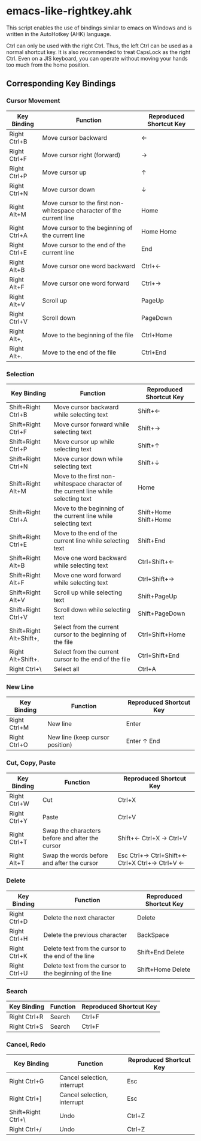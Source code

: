 # emacs-like-rightkey.ahk

This script enables the use of bindings similar to emacs on Windows and is written in the AutoHotkey (AHK) language.

Ctrl can only be used with the right Ctrl.
Thus, the left Ctrl can be used as a normal shortcut key.
It is also recommended to treat CapsLock as the right Ctrl.
Even on a JIS keyboard, you can operate without moving your hands too much from the home position.

## Corresponding Key Bindings

### Cursor Movement

| Key Binding  | Function                                                              | Reproduced Shortcut Key |
| ------------ | --------------------------------------------------------------------- | ----------------------- |
| Right Ctrl+B | Move cursor backward                                                  | ←                       |
| Right Ctrl+F | Move cursor right (forward)                                           | →                       |
| Right Ctrl+P | Move cursor up                                                        | ↑                       |
| Right Ctrl+N | Move cursor down                                                      | ↓                       |
| Right Alt+M  | Move cursor to the first non-whitespace character of the current line | Home                    |
| Right Ctrl+A | Move cursor to the beginning of the current line                      | Home Home               |
| Right Ctrl+E | Move cursor to the end of the current line                            | End                     |
| Right Alt+B  | Move cursor one word backward                                         | Ctrl+←                  |
| Right Alt+F  | Move cursor one word forward                                          | Ctrl+→                  |
| Right Alt+V  | Scroll up                                                             | PageUp                  |
| Right Ctrl+V | Scroll down                                                           | PageDown                |
| Right Alt+,  | Move to the beginning of the file                                     | Ctrl+Home               |
| Right Alt+.  | Move to the end of the file                                           | Ctrl+End                |

### Selection

| Key Binding             | Function                                                                            | Reproduced Shortcut Key |
| ----------------------- | ----------------------------------------------------------------------------------- | ----------------------- |
| Shift+Right Ctrl+B      | Move cursor backward while selecting text                                           | Shift+←                 |
| Shift+Right Ctrl+F      | Move cursor forward while selecting text                                            | Shift+→                 |
| Shift+Right Ctrl+P      | Move cursor up while selecting text                                                 | Shift+↑                 |
| Shift+Right Ctrl+N      | Move cursor down while selecting text                                               | Shift+↓                 |
| Shift+Right Alt+M       | Move to the first non-whitespace character of the current line while selecting text | Home                    |
| Shift+Right Ctrl+A      | Move to the beginning of the current line while selecting text                      | Shift+Home Shift+Home   |
| Shift+Right Ctrl+E      | Move to the end of the current line while selecting text                            | Shift+End               |
| Shift+Right Alt+B       | Move one word backward while selecting text                                         | Ctrl+Shift+←            |
| Shift+Right Alt+F       | Move one word forward while selecting text                                          | Ctrl+Shift+→            |
| Shift+Right Alt+V       | Scroll up while selecting text                                                      | Shift+PageUp            |
| Shift+Right Ctrl+V      | Scroll down while selecting text                                                    | Shift+PageDown          |
| Shift+Right Alt+Shift+, | Select from the current cursor to the beginning of the file                         | Ctrl+Shift+Home         |
| Right Alt+Shift+.       | Select from the current cursor to the end of the file                               | Ctrl+Shift+End          |
| Right Ctrl+\            | Select all                                                                          | Ctrl+A                  |

### New Line

| Key Binding  | Function                        | Reproduced Shortcut Key |
| ------------ | ------------------------------- | ----------------------- |
| Right Ctrl+M | New line                        | Enter                   |
| Right Ctrl+O | New line (keep cursor position) | Enter ↑ End             |

### Cut, Copy, Paste

| Key Binding  | Function                                        | Reproduced Shortcut Key                        |
| ------------ | ----------------------------------------------- | ---------------------------------------------- |
| Right Ctrl+W | Cut                                             | Ctrl+X                                         |
| Right Ctrl+Y | Paste                                           | Ctrl+V                                         |
| Right Ctrl+T | Swap the characters before and after the cursor | Shift+← Ctrl+X → Ctrl+V                        |
| Right Alt+T  | Swap the words before and after the cursor      | Esc Ctrl+→ Ctrl+Shift+← Ctrl+X Ctrl+→ Ctrl+V ← |

### Delete

| Key Binding  | Function                                                 | Reproduced Shortcut Key |
| ------------ | -------------------------------------------------------- | ----------------------- |
| Right Ctrl+D | Delete the next character                                | Delete                  |
| Right Ctrl+H | Delete the previous character                            | BackSpace               |
| Right Ctrl+K | Delete text from the cursor to the end of the line       | Shift+End Delete        |
| Right Ctrl+U | Delete text from the cursor to the beginning of the line | Shift+Home Delete       |

### Search

| Key Binding  | Function | Reproduced Shortcut Key |
| ------------ | -------- | ----------------------- |
| Right Ctrl+R | Search   | Ctrl+F                  |
| Right Ctrl+S | Search   | Ctrl+F                  |

### Cancel, Redo

| Key Binding        | Function                    | Reproduced Shortcut Key |
| ------------------ | --------------------------- | ----------------------- |
| Right Ctrl+G       | Cancel selection, interrupt | Esc                     |
| Right Ctrl+]       | Cancel selection, interrupt | Esc                     |
| Shift+Right Ctrl+\ | Undo                        | Ctrl+Z                  |
| Right Ctrl+/       | Undo                        | Ctrl+Z                  |
